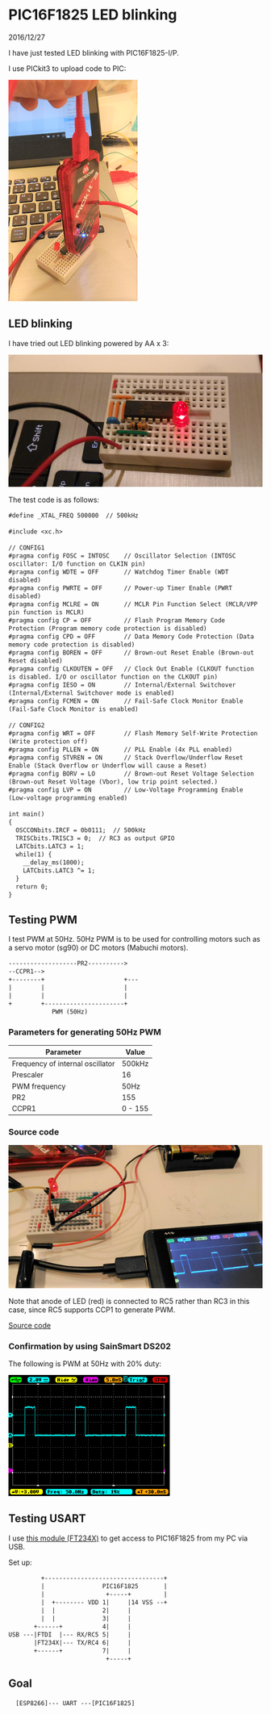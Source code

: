 # PIC16F1825 LED blinking

2016/12/27

I have just tested LED blinking with PIC16F1825-I/P.

I use PICkit3 to upload code to PIC:

![code_writing](./code_writing.png)

## LED blinking

I have tried out LED blinking powered by AA x 3:

![blinking](./blinking.png)

The test code is as follows:

```
#define _XTAL_FREQ 500000  // 500kHz

#include <xc.h>

// CONFIG1
#pragma config FOSC = INTOSC    // Oscillator Selection (INTOSC oscillator: I/O function on CLKIN pin)
#pragma config WDTE = OFF       // Watchdog Timer Enable (WDT disabled)
#pragma config PWRTE = OFF      // Power-up Timer Enable (PWRT disabled)
#pragma config MCLRE = ON       // MCLR Pin Function Select (MCLR/VPP pin function is MCLR)
#pragma config CP = OFF         // Flash Program Memory Code Protection (Program memory code protection is disabled)
#pragma config CPD = OFF        // Data Memory Code Protection (Data memory code protection is disabled)
#pragma config BOREN = OFF      // Brown-out Reset Enable (Brown-out Reset disabled)
#pragma config CLKOUTEN = OFF   // Clock Out Enable (CLKOUT function is disabled. I/O or oscillator function on the CLKOUT pin)
#pragma config IESO = ON        // Internal/External Switchover (Internal/External Switchover mode is enabled)
#pragma config FCMEN = ON       // Fail-Safe Clock Monitor Enable (Fail-Safe Clock Monitor is enabled)

// CONFIG2
#pragma config WRT = OFF        // Flash Memory Self-Write Protection (Write protection off)
#pragma config PLLEN = ON       // PLL Enable (4x PLL enabled)
#pragma config STVREN = ON      // Stack Overflow/Underflow Reset Enable (Stack Overflow or Underflow will cause a Reset)
#pragma config BORV = LO        // Brown-out Reset Voltage Selection (Brown-out Reset Voltage (Vbor), low trip point selected.)
#pragma config LVP = ON         // Low-Voltage Programming Enable (Low-voltage programming enabled)

int main()
{
  OSCCONbits.IRCF = 0b0111;  // 500kHz
  TRISCbits.TRISC3 = 0;  // RC3 as output GPIO
  LATCbits.LATC3 = 1;
  while(1) {
    __delay_ms(1000);
    LATCbits.LATC3 ^= 1;
  }
  return 0;
}
```

## Testing PWM

I test PWM at 50Hz. 50Hz PWM is to be used for controlling motors such as a servo motor (sg90) or DC motors (Mabuchi motors).

```
-------------------PR2---------->
--CCPR1-->                        
+--------+                      +---
|        |                      |
|        |                      |
+        +----------------------+
            PWM (50Hz)
```

### Parameters for generating 50Hz PWM

|Parameter                       |Value  |
|--------------------------------|-------|
|Frequency of internal oscillator|500kHz |
|Prescaler                       |16     |
|PWM frequency                   |50Hz   |
|PR2                             |155    |
|CCPR1                           |0 - 155|

### Source code

![pwm_testing](./pwm_test.png)

Note that anode of LED (red) is connected to RC5 rather than RC3 in this case, since RC5 supports CCP1 to generate PWM.

[Source code](./pwm_test.c)

### Confirmation by using SainSmart DS202

The following is PWM at 50Hz with 20% duty:

![duty20@50Hz](./duty20@50Hz.BMP)

## Testing USART

I use  [this module (FT234X)](http://akizukidenshi.com/catalog/g/gM-08461/) to get access to PIC16F1825 from my PC via USB.

Set up:
```
         +---------------------------------+
         |                PIC16F1825       |
         |                 +-----+         |
         |  +-------- VDD 1|     |14 VSS --+
         |  |             2|     |
         |  |             3|     |
       +------+           4|     |
USB ---|FTDI  |--- RX/RC5 5|     |
       |FT234X|--- TX/RC4 6|     |
       +------+           7|     |
                           +-----+
```

## Goal

```
  [ESP8266]--- UART ---[PIC16F1825]
```
